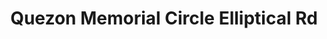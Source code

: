 ---
addr: ' Elliptical Rd'
city: Quezon City
country: Philippines
description: Elliptical Rd 1101 Quezon City Quezon City
id: 4b6a8f56f964a520a7d82be3
lat: 14.650833780753887
lng: 121.0494417110438
title: Quezon Memorial Circle Elliptical Rd
venue: Quezon Memorial Circle
---
